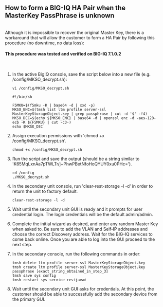 
## How to form a BIG-IQ HA Pair when the MasterKey PassPhrase is unknown
<br/>  
Although it is impossible to recover the original Master Key, there is a workaround that will allow the customer to form a HA Pair by following this procedure (no downtime, no data loss):   

<br/>  

#### This procedure was tested and verified on BIG-IQ 7.1.0.2  

<br/>  

1. In the active BigIQ console, save the script below into a new file (e.g. /config/MKSO_decrypt.sh):
    ```
    vi /config/MKSO_decrypt.sh
    ```

    ```
    #!/bin/sh

    F5MKU=$(f5mku -K | base64 -d | xxd -p)
    MKSO_ENC=$(tmsh list ltm profile server-ssl MasterKeyStorageObject.key | grep passphrase | cut -d '$' -f4)
    MKSO_DEC=$(echo ${MKSO_ENC} | base64 -d | openssl enc -d -aes-128-ecb -K ${F5MKU} | cut -c3-)
    echo $MKSO_DEC
    ```

2. Assign execution permissions with 'chmod +x /config/MKSO_decrypt.sh'. 
    ```
    chmod +x /config/MKSO_decrypt.sh
    ```

3. Run the script and save the output (should be a string similar to 'K65MqLxnAa7pTWLTr/j+PhwPBetNfoHoQYUY0xu0PHc=').  
    ```
    cd /config
    ./MKSO_decrypt.sh
    ```

4. In the secondary unit console, run 'clear-rest-storage -l -d' in order to return the unit to factory default.  
    ```
    clear-rest-storage -l -d
    ```

5. Wait until the secondary unit GUI is ready and it prompts for user credential login. The login credentials will be the default admin/admin.  

6.  Complete the initial wizard as desired, and enter any random Master Key when asked to. Be sure to add the VLAN and Self-IP addresses and choose the correct Discovery address.   Wait for the BIG-IQ services to come back online.  Once you are able to log into the GUI proceed to the next step.    

7. In the secondary console, run the following commands in order:  
    ```
    tmsh delete ltm profile server-ssl MasterKeyStorageObject.key
    tmsh create ltm profile server-ssl MasterKeyStorageObject.key passphrase [exact_string_obtained_in_step_3]
    tmsh save sys config
    tmsh restart sys service restjavad
    ```

8. Wait until the secondary unit GUI asks for credentials. At this point, the customer should be able to successfully add the secondary device from the primary GUI.  